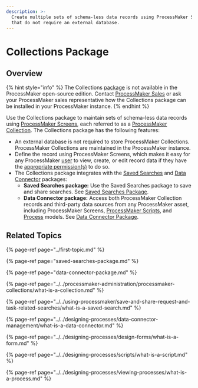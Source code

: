 ```yaml
---
description: >-
  Create multiple sets of schema-less data records using ProcessMaker Screens
  that do not require an external database.
---
```


# Collections Package

## Overview

{% hint style="info" %}
The Collections [package](../first-topic.md) is not available in the ProcessMaker open-source edition. Contact [ProcessMaker Sales](https://www.processmaker.com/contact/) or ask your ProcessMaker sales representative how the Collections package can be installed in your ProcessMaker instance.
{% endhint %}

Use the Collections package to maintain sets of schema-less data records using [ProcessMaker Screens](../../designing-processes/design-forms/what-is-a-form.md), each referred to as a [ProcessMaker Collection](../../processmaker-administration/processmaker-collections/what-is-a-collection.md). The Collections package has the following features:

* An external database is not required to store ProcessMaker Collections. ProcessMaker Collections are maintained in the ProcessMaker instance.
* Define the record using ProcessMaker Screens, which makes it easy for any ProcessMaker [user](../../processmaker-administration/add-users/what-is-a-user.md) to view, create, or edit record data if they have the [appropriate permission\(s\)](../../processmaker-administration/permission-descriptions-for-users-and-groups.md#collections) to do so.
* The Collections package integrates with the [Saved Searches](../../using-processmaker/save-and-share-request-and-task-related-searches/what-is-a-saved-search.md) and [Data Connector](../../designing-processes/data-connector-management/what-is-a-data-connector.md) packages:
  * **Saved Searches package:** Use the Saved Searches package to save and share searches. See [Saved Searches Package](saved-searches-package.md).
  * **Data Connector package:** Access both ProcessMaker Collection records and third-party data sources from any ProcessMaker asset, including ProcessMaker Screens, [ProcessMaker Scripts](../../designing-processes/scripts/what-is-a-script.md), and [Process](../../designing-processes/viewing-processes/what-is-a-process.md) models. See [Data Connector Package](data-connector-package.md).

## Related Topics

{% page-ref page="../first-topic.md" %}

{% page-ref page="saved-searches-package.md" %}

{% page-ref page="data-connector-package.md" %}

{% page-ref page="../../processmaker-administration/processmaker-collections/what-is-a-collection.md" %}

{% page-ref page="../../using-processmaker/save-and-share-request-and-task-related-searches/what-is-a-saved-search.md" %}

{% page-ref page="../../designing-processes/data-connector-management/what-is-a-data-connector.md" %}

{% page-ref page="../../designing-processes/design-forms/what-is-a-form.md" %}

{% page-ref page="../../designing-processes/scripts/what-is-a-script.md" %}

{% page-ref page="../../designing-processes/viewing-processes/what-is-a-process.md" %}

